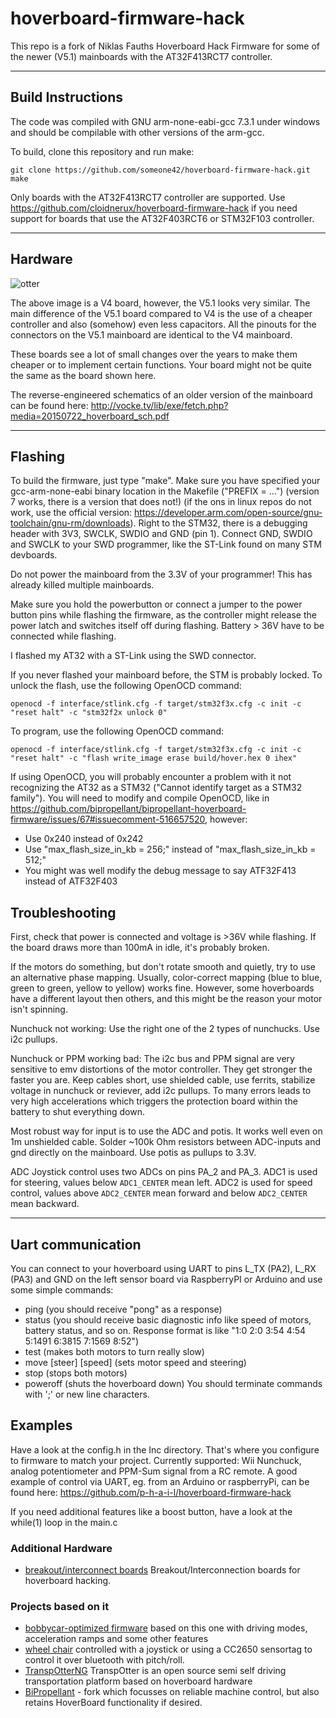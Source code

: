 # hoverboard-firmware-hack

This repo is a fork of Niklas Fauths Hoverboard Hack Firmware for some of the newer (V5.1) mainboards with the AT32F413RCT7 controller.

---

## Build Instructions

The code was compiled with GNU arm-none-eabi-gcc 7.3.1 under windows and should be compilable with other versions of the arm-gcc.

To build, clone this repository and run make:

    git clone https://github.com/someone42/hoverboard-firmware-hack.git 
    make

Only boards with the AT32F413RCT7 controller are supported. Use https://github.com/cloidnerux/hoverboard-firmware-hack if you need support for boards that use the AT32F403RCT6 or STM32F103 controller.

---

## Hardware
![otter](https://raw.githubusercontent.com/cloidnerux/hoverboard-firmware-hack/master/pinout.png)

The above image is a V4 board, however, the V5.1 looks very similar. The main difference of the V5.1 board compared to V4 is the use of a cheaper controller and also
(somehow) even less capacitors. All the pinouts for the connectors on the V5.1 mainboard are identical to the V4 mainboard.

These boards see a lot of small changes over the years to make them cheaper or to implement certain functions. Your board
might not be quite the same as the board shown here.

The reverse-engineered schematics of an older version of the mainboard can be found here:
http://vocke.tv/lib/exe/fetch.php?media=20150722_hoverboard_sch.pdf

---

## Flashing
To build the firmware, just type "make". Make sure you have specified your gcc-arm-none-eabi binary location in the Makefile ("PREFIX = ...") (version 7 works, there is a version that does not!) (if the ons in linux repos do not work, use the official version: https://developer.arm.com/open-source/gnu-toolchain/gnu-rm/downloads). Right to the STM32, there is a debugging header with 3V3, SWCLK, SWDIO and GND (pin 1). Connect GND, SWDIO and SWCLK to your SWD programmer, like the ST-Link found on many STM devboards.

Do not power the mainboard from the 3.3V of your programmer! This has already killed multiple mainboards.

Make sure you hold the powerbutton or connect a jumper to the power button pins while flashing the firmware, as the controller might release the power latch and switches itself off during flashing. Battery > 36V have to be connected while flashing.

I flashed my AT32 with a ST-Link using the SWD connector.

If you never flashed your mainboard before, the STM is probably locked. To unlock the flash, use the following OpenOCD command:
```
openocd -f interface/stlink.cfg -f target/stm32f3x.cfg -c init -c "reset halt" -c "stm32f2x unlock 0"
```

To program, use the following OpenOCD command:
```
openocd -f interface/stlink.cfg -f target/stm32f3x.cfg -c init -c "reset halt" -c "flash write_image erase build/hover.hex 0 ihex"
```

If using OpenOCD, you will probably encounter a problem with it not recognizing the AT32 as a STM32 ("Cannot identify target as a STM32 family"). You will need to modify and compile OpenOCD, like in https://github.com/bipropellant/bipropellant-hoverboard-firmware/issues/67#issuecomment-516657520, however:
- Use 0x240 instead of 0x242
- Use "max_flash_size_in_kb = 256;" instead of "max_flash_size_in_kb = 512;"
- You might was well modify the debug message to say ATF32F413 instead of ATF32F403

## Troubleshooting
First, check that power is connected and voltage is >36V while flashing.
If the board draws more than 100mA in idle, it's probably broken.

If the motors do something, but don't rotate smooth and quietly, try to use an alternative phase mapping. Usually, color-correct mapping (blue to blue, green to green, yellow to yellow) works fine. However, some hoverboards have a different layout then others, and this might be the reason your motor isn't spinning.

Nunchuck not working: Use the right one of the 2 types of nunchucks. Use i2c pullups.

Nunchuck or PPM working bad: The i2c bus and PPM signal are very sensitive to emv distortions of the motor controller. They get stronger the faster you are. Keep cables short, use shielded cable, use ferrits, stabilize voltage in nunchuck or reviever, add i2c pullups. To many errors leads to very high accelerations which triggers the protection board within the battery to shut everything down.

Most robust way for input is to use the ADC and potis. It works well even on 1m unshielded cable. Solder ~100k Ohm resistors between ADC-inputs and gnd directly on the mainboard. Use potis as pullups to 3.3V.

ADC Joystick control uses two ADCs on pins PA_2 and PA_3. ADC1 is used for steering, values below `ADC1_CENTER` mean left. ADC2 is used for speed control, values above `ADC2_CENTER` mean forward and below `ADC2_CENTER` mean backward.

---

## Uart communication

You can connect to your hoverboard using UART to pins L_TX (PA2), L_RX (PA3) and GND on the left sensor board via RaspberryPI or Arduino and use some simple commands:
* ping (you should receive "pong" as a response)
* status (you should receive basic diagnostic info like speed of motors, battery status, and so on. Response format is like "1:0 2:0 3:54 4:54 5:1491 6:3815 7:1569 8:52")
* test (makes both motors to turn really slow)
* move [steer] [speed] (sets motor speed and steering)
* stop (stops both motors)
* poweroff (shuts the hoverboard down)
You should terminate commands with ';' or new line characters.

## Examples

Have a look at the config.h in the Inc directory. That's where you configure to firmware to match your project.
Currently supported: Wii Nunchuck, analog potentiometer and PPM-Sum signal from a RC remote.
A good example of control via UART, eg. from an Arduino or raspberryPi, can be found here:
https://github.com/p-h-a-i-l/hoverboard-firmware-hack

If you need additional features like a boost button, have a look at the while(1) loop in the main.c

### Additional Hardware

* [breakout/interconnect boards](https://github.com/Jan--Henrik/hoverboard-breakout)  Breakout/Interconnection boards for hoverboard hacking.

### Projects based on it
* [bobbycar-optimized firmware](https://github.com/larsmm/hoverboard-firmware-hack-bbcar)  based on this one with driving modes, acceleration ramps and some other features
* [wheel chair](https://github.com/Lahorde/steer_speed_ctrl) controlled with a joystick or using a CC2650 sensortag to control it over  bluetooth with pitch/roll.
* [TranspOtterNG](https://github.com/Jan--Henrik/transpOtterNG) TranspOtter is an open source semi self driving transportation platform based on hoverboard hardware
* [BiPropellant](https://github.com/bipropellant) - fork which focusses on reliable machine control, but also retains HoverBoard functionality if desired.
